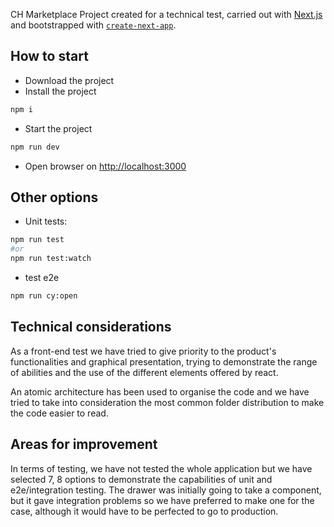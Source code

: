CH Marketplace
Project created for a technical test, carried out with [Next.js](https://nextjs.org) and bootstrapped with [`create-next-app`](https://nextjs.org/docs/app/api-reference/cli/create-next-app).

## How to start

- Download the project 
- Install the project
```bash
npm i
```
- Start the project
```bash
npm run dev
```
- Open browser on [http://localhost:3000](http://localhost:3000)

## Other options
- Unit tests:
```bash
npm run test
#or
npm run test:watch
```
- test e2e
```bash
npm run cy:open
```

## Technical considerations
As a front-end test we have tried to give priority to the product's functionalities and graphical presentation, trying to demonstrate the range of abilities and the use of the different elements offered by react.

An atomic architecture has been used to organise the code and we have tried to take into consideration the most common folder distribution to make the code easier to read.

## Areas for improvement
In terms of testing, we have not tested the whole application but we have selected 7, 8 options to demonstrate the capabilities of unit and e2e/integration testing. 
The drawer was initially going to take a component, but it gave integration problems so we have preferred to make one for the case, although it would have to be perfected to go to production.